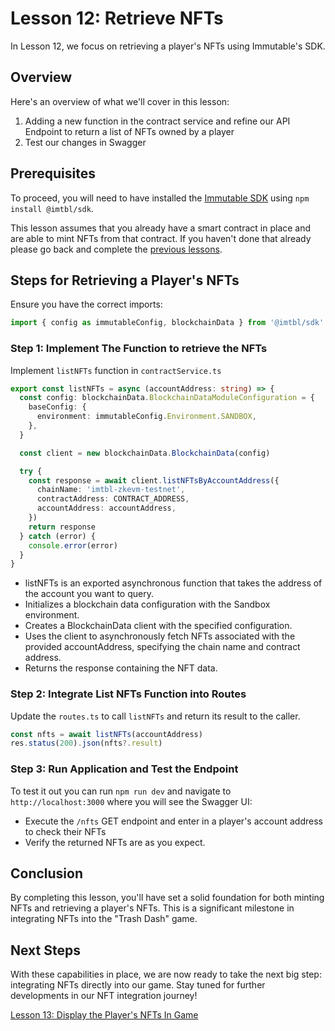 # Lesson 12: Retrieve NFTs
In Lesson 12, we focus on retrieving a player's NFTs using Immutable's SDK.

## Overview
Here's an overview of what we'll cover in this lesson:
1. Adding a new function in the contract service and refine our API Endpoint to return a list of NFTs owned by a player
2. Test our changes in Swagger

## Prerequisites
To proceed, you will need to have installed the [Immutable SDK](https://docs.immutable.com/docs/zkEVM/sdks/typescript) using `npm install @imtbl/sdk`.

This lesson assumes that you already have a smart contract in place and are able to mint NFTs from that contract. If you haven't done that already please go back and complete the [previous lessons](../10-Minting-Endpoint/README.md).

## Steps for Retrieving a Player's NFTs

Ensure you have the correct imports:

```typescript
import { config as immutableConfig, blockchainData } from '@imtbl/sdk'
```

### Step 1: Implement The Function to retrieve the NFTs

Implement `listNFTs` function in `contractService.ts`

```typescript
export const listNFTs = async (accountAddress: string) => {
  const config: blockchainData.BlockchainDataModuleConfiguration = {
    baseConfig: {
      environment: immutableConfig.Environment.SANDBOX,
    },
  }

  const client = new blockchainData.BlockchainData(config)

  try {
    const response = await client.listNFTsByAccountAddress({
      chainName: 'imtbl-zkevm-testnet',
      contractAddress: CONTRACT_ADDRESS,
      accountAddress: accountAddress,
    })
    return response
  } catch (error) {
    console.error(error)
  }
}
```
- listNFTs is an exported asynchronous function that takes the address of the account you want to query.
- Initializes a blockchain data configuration with the Sandbox environment.
- Creates a BlockchainData client with the specified configuration.
- Uses the client to asynchronously fetch NFTs associated with the provided accountAddress, specifying the chain name and contract address.
- Returns the response containing the NFT data.

### Step 2: Integrate List NFTs Function into Routes
Update the `routes.ts` to call `listNFTs` and return its result to the caller.

```typescript
const nfts = await listNFTs(accountAddress)
res.status(200).json(nfts?.result)
```

### Step 3: Run Application and Test the Endpoint
To test it out you can run `npm run dev` and navigate to `http://localhost:3000` where you will see the Swagger UI:
- Execute the `/nfts` GET endpoint and enter in a player's account address to check their NFTs
- Verify the returned NFTs are as you expect.

## Conclusion
By completing this lesson, you'll have set a solid foundation for both minting NFTs and retrieving a player's NFTs. This is a significant milestone in integrating NFTs into the "Trash Dash" game.

## Next Steps
With these capabilities in place, we are now ready to take the next big step: integrating NFTs directly into our game. Stay tuned for further developments in our NFT integration journey!

[Lesson 13: Display the Player's NFTs In Game](../13-display-the-nfts-in-game/README.md)
